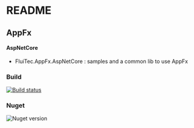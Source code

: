 # README #

## AppFx ##

#### AspNetCore ####
* FluiTec.AppFx.AspNetCore : samples and a common lib to use AppFx

### Build ###
[![Build status](https://ci.appveyor.com/api/projects/status/aa22vv7an86pcfad?svg=true)](https://ci.appveyor.com/project/IInvocation/fluitec-appfx-aspnetcore)

### Nuget ###
![Nuget version](https://img.shields.io/nuget/v/FluiTec.AppFx.AspNetCore.svg)